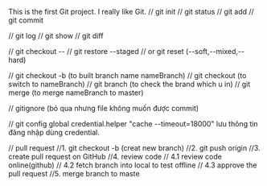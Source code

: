 This is the first Git project.
I really like Git.
// git init
// git status
// git add
// git commit

// git log
// git show
// git diff

// git checkout -- <file>
// git restore --staged <file>
// or git reset (--soft,--mixed,--hard)

// git checkout -b <nameBranch> (to built branch name nameBranch)
// git checkout <nameBranch> (to switch to nameBranch)
// git branch (to check the brand which u in)
// git merge <nameBranch> (to merge nameBranch to master)


// gitignore (bỏ qua nhưng file không muốn được commit)

// git config global credential.helper "cache --timeout=18000"  lưu thông tin đăng nhập dùng credential.

// pull request
//1. git checkout -b <nameBranch> (creat new branch)
//2. git push origin <nameBranch>
//3. create pull request on GitHub
//4. review code
//   4.1 review code online(github)
//   4.2 fetch branch into local to test offline
//   4.3 approve the pull request
//5. merge branch to maste